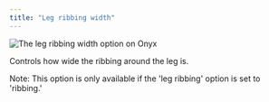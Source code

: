 ```yaml
---
title: "Leg ribbing width"
---
```


![The leg ribbing width option on Onyx](legribbingwidth.svg)

Controls how wide the ribbing around the leg is.

Note: This option is only available if the 'leg ribbing' option is set to 'ribbing.'
